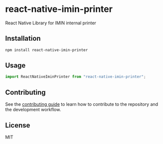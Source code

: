 # react-native-imin-printer

React Native Library for IMIN internal printer

## Installation

```sh
npm install react-native-imin-printer
```

## Usage

```js
import ReactNativeIminPrinter from "react-native-imin-printer";
```

## Contributing

See the [contributing guide](CONTRIBUTING.md) to learn how to contribute to the repository and the development workflow.

## License

MIT
